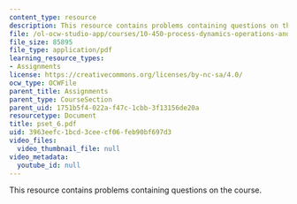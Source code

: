 ```yaml
---
content_type: resource
description: This resource contains problems containing questions on the course.
file: /ol-ocw-studio-app/courses/10-450-process-dynamics-operations-and-control-spring-2006/3963eefc1bcd3ceecf06feb90bf697d3_pset_6.pdf
file_size: 85895
file_type: application/pdf
learning_resource_types:
- Assignments
license: https://creativecommons.org/licenses/by-nc-sa/4.0/
ocw_type: OCWFile
parent_title: Assignments
parent_type: CourseSection
parent_uid: 1751b5f4-022a-f47c-1cbb-3f13156de20a
resourcetype: Document
title: pset_6.pdf
uid: 3963eefc-1bcd-3cee-cf06-feb90bf697d3
video_files:
  video_thumbnail_file: null
video_metadata:
  youtube_id: null
---
```

This resource contains problems containing questions on the course.